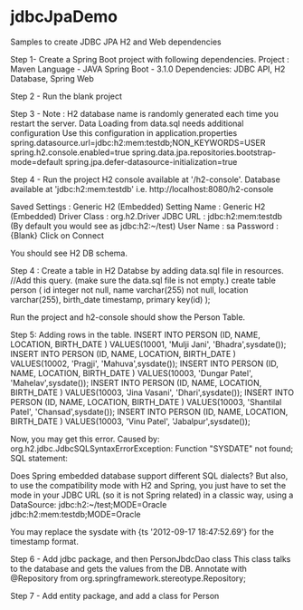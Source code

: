 # jdbcJpaDemo
Samples to create JDBC JPA H2 and Web dependencies

Step 1- Create a Spring Boot project with following dependencies.
Project : Maven
Language - JAVA
Spring Boot - 3.1.0
Dependencies: JDBC API, H2 Database, Spring Web

Step 2 - Run the blank project

Step 3 - 
Note :
H2 database name is randomly generated each time you restart the server.
Data Loading from data.sql needs additional configuration
Use this configuration in  application.properties
spring.datasource.url=jdbc:h2:mem:testdb;NON_KEYWORDS=USER
spring.h2.console.enabled=true
spring.data.jpa.repositories.bootstrap-mode=default
spring.jpa.defer-datasource-initialization=true

Step 4 - Run the project
H2 console available at '/h2-console'. Database available at 'jdbc:h2:mem:testdb'
i.e. http://localhost:8080/h2-console

Saved Settings : Generic H2 (Embedded)
Setting Name : Generic H2 (Embedded)
Driver Class : org.h2.Driver
JDBC URL : jdbc:h2:mem:testdb (By default you would see as jdbc:h2:~/test)
User Name : sa
Password : {Blank}
Click on Connect

You should see H2 DB schema.


Step 4 : 
Create a table in H2 Databse by adding data.sql file in resources.
//Add this query. (make sure the data.sql file is not empty.)
create table person
(
id integer not null,
name varchar(255) not null,
location varchar(255),
birth_date timestamp,
primary key(id)
);

Run the project and h2-console should show the Person Table.

Step 5: Adding rows in the table.
INSERT INTO PERSON (ID, NAME, LOCATION, BIRTH_DATE ) VALUES(10001,  'Mulji Jani', 'Bhadra',sysdate());
INSERT INTO PERSON (ID, NAME, LOCATION, BIRTH_DATE ) VALUES(10002,  'Pragji', 'Mahuva',sysdate());
INSERT INTO PERSON (ID, NAME, LOCATION, BIRTH_DATE ) VALUES(10003,  'Dungar Patel', 'Mahelav',sysdate());
INSERT INTO PERSON (ID, NAME, LOCATION, BIRTH_DATE ) VALUES(10003,  'Jina Vasani', 'Dhari',sysdate());
INSERT INTO PERSON (ID, NAME, LOCATION, BIRTH_DATE ) VALUES(10003,  'Shantilal Patel', 'Chansad',sysdate());
INSERT INTO PERSON (ID, NAME, LOCATION, BIRTH_DATE ) VALUES(10003,  'Vinu Patel', 'Jabalpur',sysdate());

Now, you may get this error. 
Caused by: org.h2.jdbc.JdbcSQLSyntaxErrorException: Function "SYSDATE" not found; SQL statement:

Does Spring embedded database support different SQL dialects?
But also, to use the compatibility mode with H2 and Spring, you just have to set the mode in your JDBC URL (so it is not Spring related) in a classic way, using a DataSource:
jdbc:h2:~/test;MODE=Oracle
jdbc:h2:mem:testdb;MODE=Oracle


You may replace the sysdate with {ts '2012-09-17 18:47:52.69'} for the timestamp format.

Step 6 - Add jdbc package, and then PersonJbdcDao class
This class talks to the database and gets the values from the DB.
Annotate with @Repository from org.springframework.stereotype.Repository;

Step 7 - Add entity package, and add a class for Person

